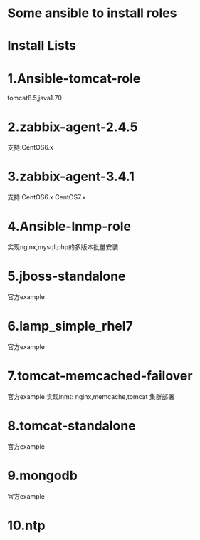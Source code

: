 # Some ansible to install roles
# Install Lists

# 1.Ansible-tomcat-role
 tomcat8.5,java1.70

# 2.zabbix-agent-2.4.5
 支持:CentOS6.x

# 3.zabbix-agent-3.4.1
 支持:CentOS6.x
      CentOS7.x

# 4.Ansible-lnmp-role 
 实现nginx,mysql,php的多版本批量安装

# 5.jboss-standalone
  官方example
# 6.lamp_simple_rhel7
  官方example
# 7.tomcat-memcached-failover
  官方example 实现lnmt: nginx,memcache,tomcat 集群部署

# 8.tomcat-standalone
  官方example
# 9.mongodb
  官方example
# 10.ntp

